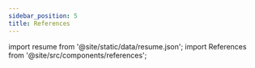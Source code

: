 ```yaml
---
sidebar_position: 5
title: References
---
```


import resume from '@site/static/data/resume.json';
import References from '@site/src/components/references';

<References withXpLink references={resume.references} />